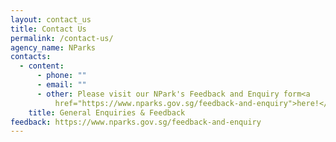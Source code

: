 ```yaml
---
layout: contact_us
title: Contact Us
permalink: /contact-us/
agency_name: NParks
contacts:
  - content:
      - phone: ""
      - email: ""
      - other: Please visit our NPark's Feedback and Enquiry form<a
          href="https://www.nparks.gov.sg/feedback-and-enquiry">here!</a>.
    title: General Enquiries & Feedback
feedback: https://www.nparks.gov.sg/feedback-and-enquiry
---
```

